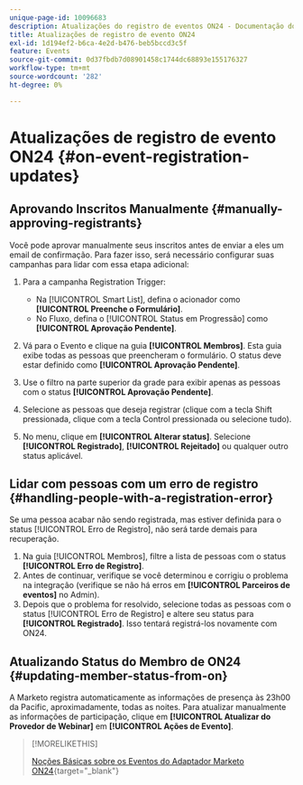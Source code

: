 ```yaml
---
unique-page-id: 10096683
description: Atualizações do registro de eventos ON24 - Documentação do Marketo - Documentação do produto
title: Atualizações de registro de evento ON24
exl-id: 1d194ef2-b6ca-4e2d-b476-beb5bccd3c5f
feature: Events
source-git-commit: 0d37fbdb7d08901458c1744dc68893e155176327
workflow-type: tm+mt
source-wordcount: '282'
ht-degree: 0%

---
```


# Atualizações de registro de evento ON24 {#on-event-registration-updates}

## Aprovando Inscritos Manualmente {#manually-approving-registrants}

Você pode aprovar manualmente seus inscritos antes de enviar a eles um email de confirmação. Para fazer isso, será necessário configurar suas campanhas para lidar com essa etapa adicional:

1. Para a campanha Registration Trigger:

   * Na [!UICONTROL Smart List], defina o acionador como **[!UICONTROL Preenche o Formulário]**.
   * No Fluxo, defina o [!UICONTROL Status em Progressão] como **[!UICONTROL Aprovação Pendente]**.

1. Vá para o Evento e clique na guia **[!UICONTROL Membros]**. Esta guia exibe todas as pessoas que preencheram o formulário. O status deve estar definido como **[!UICONTROL Aprovação Pendente]**.
1. Use o filtro na parte superior da grade para exibir apenas as pessoas com o status **[!UICONTROL Aprovação Pendente]**.
1. Selecione as pessoas que deseja registrar (clique com a tecla Shift pressionada, clique com a tecla Control pressionada ou selecione tudo).
1. No menu, clique em **[!UICONTROL Alterar status]**. Selecione **[!UICONTROL Registrado]**, **[!UICONTROL Rejeitado]** ou qualquer outro status aplicável.

## Lidar com pessoas com um erro de registro {#handling-people-with-a-registration-error}

Se uma pessoa acabar não sendo registrada, mas estiver definida para o status [!UICONTROL Erro de Registro], não será tarde demais para recuperação.

1. Na guia [!UICONTROL Membros], filtre a lista de pessoas com o status **[!UICONTROL Erro de Registro]**.
1. Antes de continuar, verifique se você determinou e corrigiu o problema na integração (verifique se não há erros em **[!UICONTROL Parceiros de eventos]** no Admin).
1. Depois que o problema for resolvido, selecione todas as pessoas com o status [!UICONTROL Erro de Registro] e altere seu status para **[!UICONTROL Registrado]**. Isso tentará registrá-los novamente com ON24.

## Atualizando Status do Membro de ON24 {#updating-member-status-from-on}

A Marketo registra automaticamente as informações de presença às 23h00 da Pacific, aproximadamente, todas as noites. Para atualizar manualmente as informações de participação, clique em **[!UICONTROL Atualizar do Provedor de Webinar]** em **[!UICONTROL Ações de Evento]**.

>[!MORELIKETHIS]
>
>[Noções Básicas sobre os Eventos do Adaptador Marketo ON24](/help/marketo/product-docs/demand-generation/events/create-an-event/create-an-event-with-the-marketo-on24-adapter/understanding-marketo-on24-adapter-events.md){target="_blank"}
